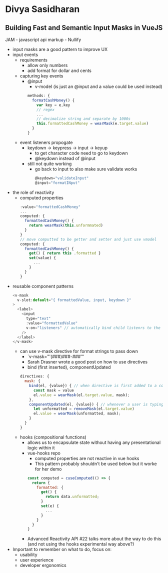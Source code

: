 # Divya Sasidharan

## Building Fast and Semantic Input Masks in VueJS

JAM - javascript api markup - Nullify
- input masks are a good pattern to improve UX
- input events
  - requirements
    - allow only numbers
    - add format for dollar and cents
  - capturing key events
    - @input
      - v-model (is just an @input and a value could be used instead)
      ```javascript
      methods: {
        formatCashMoney() {
          var key = e,key
          // regex
          ...
          // decimalize string and separate by 1000s
          this.formattedCashMoney = wearMask(e.target.value)
        }
      }
      ```
  - event listeners propogate
    - keydown -> keypress -> input -> keyup
      - to get character code need to go to keydown
      - @keydown instead of @input
    - still not quite working
      - go back to input to also make sure validate works      
        ```javascript
        @keydown="validateInput"
        @input="formatINput"
        ```
- the role of reactivity
  - computed properties
    ```javascript
    :value="formattedCashMoney"
    ...
    computed: {
      formattedCashMoney() {
        return wearMask(this.unformmated)
      }
    }
    // move computted to be getter and setter and just use vmodel
    computed: {
      formattedCashMoney() {
        get() { return this .formatted }
        set(value) {
          ...   
        }
      }
    }
    ```
- reusable component patterns
  ```javascript
  <v-mask
    v-slot:default="{ formattedValue, input, keydown }"
  >
    <label>
      <input
        type="text"
        :value="formattedValue"
        v-on="listeners" // automatically bind child listenrs to the slot
      />
    </label>
  </v-mask>
  ```
  - can use v-mask directive for format strings to pass down 
    - `v-mask="'(###)###-###'"
    - Sarah Drasner wrote a good post on how to use directives
    - bind (first inserted), componentUpdated
    ```javascript
    directives: {
      mask: {
        bind(el, {value}) { // when directive is first added to a component
          const mask = value
          el.value = wearMask(el.target.value, mask);
        },
        componentUpdated(el, {value}) { // whenever a user is typing so that we can remove and reapply mask
          let unformatted = removeMask(el.target.value)
          el.value = wearMask(unformatted, mask);
        }
      }
    }
    ```
  - hooks (compositional functions)
    - allows us to encapsulate state without having any presentational logic within it
    - vue-hooks repo 
      - computed properties are not reactive in vue hooks
      - This pattern probably shouldn't be used below but it worke for her demo
      ```javascript
      const computed = cuseComputed(() => {
        return {
          formatted: {
            get() {
              return data.unformatted;
            }
            set(e) {
              ...
            }
          }
        }
      }
      ```
    - Advanced Reactivity API #22 talks more about the way to do this (and not using the hooks experimental way above?)
- Important to remember on what to do, focus on:
  - usability
  - user experience
  - developer ergonomics
